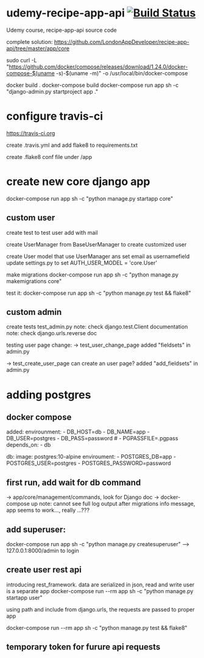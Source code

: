 # udemy-recipe-app-api [![Build Status](https://travis-ci.org/mpasquini/udemy-recipe-app-api.svg?branch=development)](https://travis-ci.org/mpasquini/udemy-recipe-app-api)
Udemy course, recipe-app-api source code

complete solution: 
https://github.com/LondonAppDeveloper/recipe-app-api/tree/master/app/core



sudo curl -L "https://github.com/docker/compose/releases/download/1.24.0/docker-compose-$(uname -s)-$(uname -m)" -o /usr/local/bin/docker-compose


docker build .
docker-compose build
docker-compose run app sh -c "django-admin.py startproject app ."

# configure travis-ci
https://travis-ci.org

create .travis.yml
and add flake8 to requirements.txt

create .flake8 conf file under /app


# create new core django app  
docker-compose run app sh -c "python manage.py startapp core"

## custom user
create test to test user add with mail

create UserManager from BaseUserManager to create customized user

create User model that use UserManager ans set email as usernamefield
update settings.py to set AUTH_USER_MODEL = 'core.User'

make migrations
docker-compose run app sh -c "python manage.py makemigrations core" 

test it:
docker-compose run app sh -c "python manage.py test && flake8"



## custom admin
create tests test_admin.py
note: check django.test.Client documentation
note: check django.urls.reverse doc

testing user page change: 
-> test_user_change_page 
added "fieldsets" in admin.py

-> test_create_user_page
can create an user page?
added "add_fieldsets" in admin.py

# adding postgres
## docker compose
added: 
    envirounment:
      - DB_HOST=db
      - DB_NAME=app
      - DB_USER=postgres
      - DB_PASS=password
      #  - PGPASSFILE=.pgpass
    depends_on:
      - db

  db:
    image: postgres:10-alpine
    enviroument:
      - POSTGRES_DB=app
      - POSTGRES_USER=postgres
      - POSTGRES_PASSWORD=password
      

## first run, add wait for db command
-> app/core/management/commands, look for Django doc 
-> docker-compose up
note: cannot see full log output after migrations info message, 
app seems to work..., really ...???


## add superuser:
docker-compose run app sh -c "python manage.py createsuperuser"
--> 127.0.0.1:8000/admin to login 

## create user rest api
introducing rest_framework. 
data are serialized in json, read and write
user is a separate app
docker-compose run --rm app sh -c "python manage.py startapp user"

using path and include from django.urls, the requests are passed to proper app

docker-compose run --rm app sh -c "python manage.py test && flake8"


## temporary token for furure api requests


